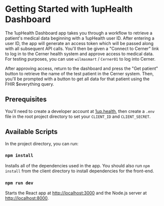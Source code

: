 # Getting Started with 1upHealth Dashboard

The 1upHealth Dashboard app takes you through a workflow to retrieve a patient's medical data beginning with a 1upHealth user ID. After entering a user ID, the app will generate an access token which will be passed along with all subsequent API calls. You'll then be given a "Connect to Cerner" link to log in to the Cerner health system and approve access to medical data. For testing purposes, you can use `wilmasmart` / `Cerner01` to log into Cerner.

After approving access, return to the dashboard and press the "Get patient" button to retrieve the name of the test patient in the Cerner system.
Then, you'll be prompted with a button to get all data for that patient using the FHIR $everything query.

## Prerequisites

You'll need to create a developer account at [1up.health](https://1up.health), then create a `.env` file in the root project directory to set your `CLIENT_ID` and `CLIENT_SECRET`.

## Available Scripts

In the project directory, you can run:

### `npm install`

Installs all of the dependencies used in the app. You should also run `npm install` from the client directory to install dependencies for the front-end.

### `npm run dev`

Starts the React app at [http://localhost:3000](http://localhost:3000) and the Node.js server at [http://localhost:8000](http://localhost:8000).
